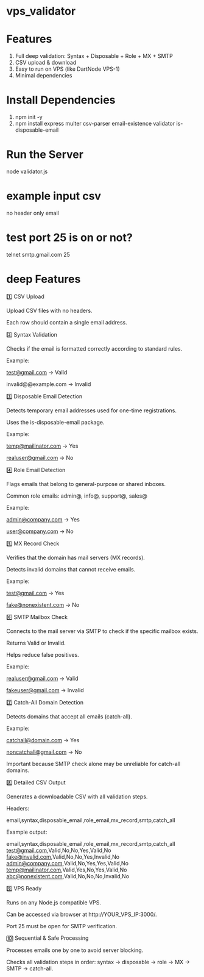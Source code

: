 # vps_validator

# Features
1) Full deep validation: Syntax + Disposable + Role + MX + SMTP
2) CSV upload & download
3) Easy to run on VPS (like DartNode VPS-1)
4) Minimal dependencies

   
# Install Dependencies
1) npm init -y
2) npm install express multer csv-parser email-existence validator is-disposable-email

# Run the Server
node validator.js

# example input csv
no header only email

# test port 25 is on or not?
telnet smtp.gmail.com 25

# deep Features
1️⃣ CSV Upload

Upload CSV files with no headers.

Each row should contain a single email address.

2️⃣ Syntax Validation

Checks if the email is formatted correctly according to standard rules.

Example:

test@gmail.com → Valid

invalid@@example.com → Invalid

3️⃣ Disposable Email Detection

Detects temporary email addresses used for one-time registrations.

Uses the is-disposable-email package.

Example:

temp@mailinator.com → Yes

realuser@gmail.com → No

4️⃣ Role Email Detection

Flags emails that belong to general-purpose or shared inboxes.

Common role emails: admin@, info@, support@, sales@

Example:

admin@company.com → Yes

user@company.com → No

5️⃣ MX Record Check

Verifies that the domain has mail servers (MX records).

Detects invalid domains that cannot receive emails.

Example:

test@gmail.com → Yes

fake@nonexistent.com → No

6️⃣ SMTP Mailbox Check

Connects to the mail server via SMTP to check if the specific mailbox exists.

Returns Valid or Invalid.

Helps reduce false positives.

Example:

realuser@gmail.com → Valid

fakeuser@gmail.com → Invalid

7️⃣ Catch-All Domain Detection

Detects domains that accept all emails (catch-all).

Example:

catchall@domain.com → Yes

noncatchall@gmail.com → No

Important because SMTP check alone may be unreliable for catch-all domains.

8️⃣ Detailed CSV Output

Generates a downloadable CSV with all validation steps.

Headers:

email,syntax,disposable_email,role_email,mx_record,smtp,catch_all


Example output:

email,syntax,disposable_email,role_email,mx_record,smtp,catch_all
test@gmail.com,Valid,No,No,Yes,Valid,No
fake@invalid.com,Valid,No,No,Yes,Invalid,No
admin@company.com,Valid,No,Yes,Yes,Valid,No
temp@mailinator.com,Valid,Yes,No,Yes,Valid,No
abc@nonexistent.com,Valid,No,No,No,Invalid,No

9️⃣ VPS Ready

Runs on any Node.js compatible VPS.

Can be accessed via browser at http://YOUR_VPS_IP:3000/.

Port 25 must be open for SMTP verification.

🔟 Sequential & Safe Processing

Processes emails one by one to avoid server blocking.

Checks all validation steps in order: syntax → disposable → role → MX → SMTP → catch-all.

